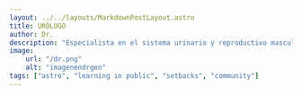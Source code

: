 ```yaml
---
layout: ../../layouts/MarkdownPostLayout.astro
title: URÓLOGO
author: Dr.
description: "Especialista en el sistema urinario y reproductivo masculino. Trata problemas como infecciones urinarias, cálculos renales y disfunciones sexuales, mediante intervenciones tanto clínicas como quirúrgicas."
image:
    url: "/dr.png"
    alt: "imagenendrgen"
tags: ["astro", "learning in public", "setbacks", "community"]
---
```



